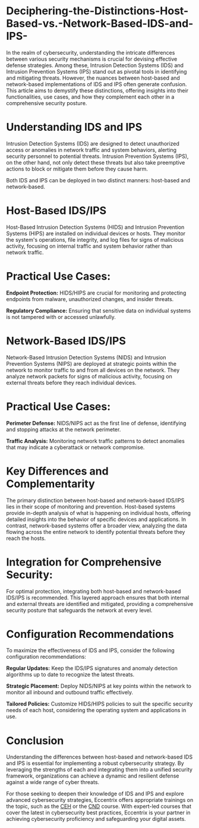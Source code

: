 # Deciphering-the-Distinctions-Host-Based-vs.-Network-Based-IDS-and-IPS-
In the realm of cybersecurity, understanding the intricate differences between various security mechanisms is crucial for devising effective defense strategies. Among these, Intrusion Detection Systems (IDS) and Intrusion Prevention Systems (IPS) stand out as pivotal tools in identifying and mitigating threats. However, the nuances between host-based and network-based implementations of IDS and IPS often generate confusion. This article aims to demystify these distinctions, offering insights into their functionalities, use cases, and how they complement each other in a comprehensive security posture. 

# Understanding IDS and IPS 

Intrusion Detection Systems (IDS) are designed to detect unauthorized access or anomalies in network traffic and system behaviors, alerting security personnel to potential threats. Intrusion Prevention Systems (IPS), on the other hand, not only detect these threats but also take preemptive actions to block or mitigate them before they cause harm. 

Both IDS and IPS can be deployed in two distinct manners: host-based and network-based. 

# Host-Based IDS/IPS 

Host-Based Intrusion Detection Systems (HIDS) and Intrusion Prevention Systems (HIPS) are installed on individual devices or hosts. They monitor the system's operations, file integrity, and log files for signs of malicious activity, focusing on internal traffic and system behavior rather than network traffic. 

# Practical Use Cases: 

**Endpoint Protection:** HIDS/HIPS are crucial for monitoring and protecting endpoints from malware, unauthorized changes, and insider threats. 

**Regulatory Compliance:** Ensuring that sensitive data on individual systems is not tampered with or accessed unlawfully. 

# Network-Based IDS/IPS 

Network-Based Intrusion Detection Systems (NIDS) and Intrusion Prevention Systems (NIPS) are deployed at strategic points within the network to monitor traffic to and from all devices on the network. They analyze network packets for signs of malicious activity, focusing on external threats before they reach individual devices. 

# Practical Use Cases: 

**Perimeter Defense:** NIDS/NIPS act as the first line of defense, identifying and stopping attacks at the network perimeter. 

**Traffic Analysis:** Monitoring network traffic patterns to detect anomalies that may indicate a cyberattack or network compromise. 

# Key Differences and Complementarity 

The primary distinction between host-based and network-based IDS/IPS lies in their scope of monitoring and prevention. Host-based systems provide in-depth analysis of what is happening on individual hosts, offering detailed insights into the behavior of specific devices and applications. In contrast, network-based systems offer a broader view, analyzing the data flowing across the entire network to identify potential threats before they reach the hosts. 

# Integration for Comprehensive Security: 

For optimal protection, integrating both host-based and network-based IDS/IPS is recommended. This layered approach ensures that both internal and external threats are identified and mitigated, providing a comprehensive security posture that safeguards the network at every level. 

# Configuration Recommendations 

To maximize the effectiveness of IDS and IPS, consider the following configuration recommendations: 

**Regular Updates:** Keep the IDS/IPS signatures and anomaly detection algorithms up to date to recognize the latest threats. 

**Strategic Placement:** Deploy NIDS/NIPS at key points within the network to monitor all inbound and outbound traffic effectively. 

**Tailored Policies:** Customize HIDS/HIPS policies to suit the specific security needs of each host, considering the operating system and applications in use. 

# Conclusion 

Understanding the differences between host-based and network-based IDS and IPS is essential for implementing a robust cybersecurity strategy. By leveraging the strengths of each and integrating them into a unified security framework, organizations can achieve a dynamic and resilient defense against a wide range of cyber threats. 

For those seeking to deepen their knowledge of IDS and IPS and explore advanced cybersecurity strategies, Eccentrix offers appropriate trainings on the topic, such as the [CEH](https://www.eccentrix.ca/en/courses/cybersecurity-and-cyberdefense/certified-ethical-hacker-cehv12-ec6154) or the [CND](https://www.eccentrix.ca/en/courses/cybersecurity-and-cyberdefense/certified-network-defender-cndv2-ec6156) course. With expert-led courses that cover the latest in cybersecurity best practices, Eccentrix is your partner in achieving cybersecurity proficiency and safeguarding your digital assets. 
